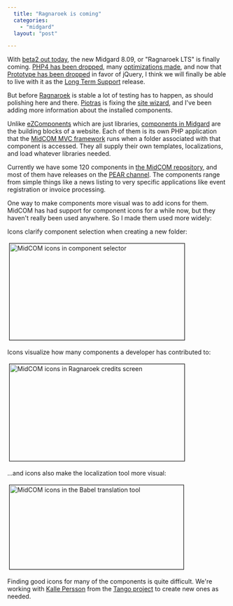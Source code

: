 ```yaml
---
  title: "Ragnaroek is coming"
  categories: 
    - "midgard"
  layout: "post"

---
```

<p>
With <a href="http://www.midgard-project.org/updates/view/1220897153.html">beta2 out today</a>, the new Midgard 8.09, or "Ragnaroek LTS" is finally coming. <a href="http://www.midgard-project.org/updates/view/php4_end-of-life_and_midgard.html">PHP4 has been dropped</a>, many <a href="http://www.midgard-project.org/discussion/developer-forum/for_a_more_efficient_midcom_2-9/">optimizations made</a>, and now that <a href="http://www.kaktus.cc/weblog/view/1220703023/">Prototype has been dropped</a> in favor of jQuery, I think we will finally be able to live with it as the <a href="http://www.midgard-project.org/discussion/developer-forum/what_do_you_expect_from_the_lts_version/">Long Term Support</a> release.
</p><p>
But before <a href="http://www.midgard-project.org/download/8-9.html">Ragnaroek</a> is stable a lot of testing has to happen, as should polishing here and there. <a href="http://blogs.nemein.com/people/piotras/">Piotras</a> is fixing the <a href="http://bergie.iki.fi/blog/site_creation_wizard_runs/">site wizard</a>, and I've been adding more information about the installed components.
</p><p>
Unlike <a href="http://ez.no/ezcomponents">eZComponents</a> which are just libraries, <a href="http://www.midgard-project.org/documentation/midcom-component-development/">components in Midgard</a> are the building blocks of a website. Each of them is its own PHP application that the <a href="http://www.midgard-project.org/documentation/midcom">MidCOM MVC framework</a> runs when a folder associated with that component is accessed. They all supply their own templates, localizations, and load whatever libraries needed. 
</p><p>
Currently we have some 120 components in <a href="http://trac.midgard-project.org/browser/trunk/midcom">the MidCOM repository</a>, and most of them have releases on the <a href="http://pear.midcom-project.org/">PEAR channel</a>. The components range from simple things like a news listing to very specific applications like event registration or invoice processing.
</p><p>
One way to make components more visual was to add icons for them. MidCOM has had support for component icons for a while now, but they haven't really been used anywhere. So I made them used more widely:
</p><p>
Icons clarify component selection when creating a new folder:
</p><p>
<a href="https://s3.eu-central-1.amazonaws.com/bergie-iki-fi/ragnaroek-midcom-icons-component-selector.png"><img src="https://s3.eu-central-1.amazonaws.com/bergie-iki-fi/ragnaroek-midcom-icons-component-selector-tm.jpg" height="220" width="400" border="1" hspace="4" vspace="4" alt="MidCOM icons in component selector" title="MidCOM icons in component selector" /></a>
</p><p>
Icons visualize how many components a developer has contributed to:
</p><p>
<a href="https://s3.eu-central-1.amazonaws.com/bergie-iki-fi/ragnaroek-midcom-icons-credits.png"><img src="https://s3.eu-central-1.amazonaws.com/bergie-iki-fi/ragnaroek-midcom-icons-credits-tm.jpg" height="221" width="400" border="1" hspace="4" vspace="4" alt="MidCOM icons in Ragnaroek credits screen" title="MidCOM icons in Ragnaroek credits screen" /></a>
</p><p>
...and icons also make the localization tool more visual:
</p><p>
<a href="https://s3.eu-central-1.amazonaws.com/bergie-iki-fi/ragnaroek-midcom-icons-babel.png"><img src="https://s3.eu-central-1.amazonaws.com/bergie-iki-fi/ragnaroek-midcom-icons-babel-tm.jpg" height="192" width="398" border="1" hspace="4" vspace="4" alt="MidCOM icons in the Babel translation tool" title="MidCOM icons in the Babel translation tool" /></a>
</p><p>
Finding good icons for many of the components is quite difficult. We're working with <a href="http://kallepersson.se/blog/">Kalle Persson</a> from the <a href="http://tango.freedesktop.org/Tango_Desktop_Project">Tango project</a> to create new ones as needed.
</p>
